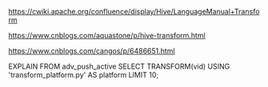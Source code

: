 https://cwiki.apache.org/confluence/display/Hive/LanguageManual+Transform

https://www.cnblogs.com/aquastone/p/hive-transform.html

https://www.cnblogs.com/cangos/p/6486651.html


EXPLAIN FROM adv_push_active
SELECT TRANSFORM(vid)
USING 'transform_platform.py'
AS platform
LIMIT 10;
